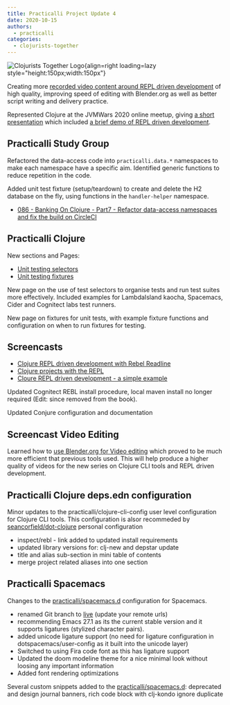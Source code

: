 ```yaml
---
title: Practicalli Project Update 4
date: 2020-10-15
authors:
  - practicalli
categories:
  - clojurists-together
---
```


![Clojurists Together Logo](https://raw.githubusercontent.com/practicalli/graphic-design/live/buttons/practicalli-clojurists-together-button.svg){align=right loading=lazy style="height:150px;width:150px"}

Creating more [recorded video content around REPL driven development](https://www.youtube.com/playlist?list=PLpr9V-R8ZxiB3u90ga_SdxYsF2k2JTag1) of high quality, improving speed of editing with Blender.org as well as better script writing and delivery practice.

Represented Clojure at the JVMWars 2020 online meetup, giving [a short presentation](https://docs.google.com/presentation/d/e/2PACX-1vR3jDNOaYoAQRUQcCm9NccXY-dNxr5JT5LfURqujAVp23dohoYKLH9BHGlFgdQjKrLKnNKkraeRbKzA/pub?start=false&loop=false&delayms=3000) which included [a brief demo of REPL driven development](https://youtu.be/rQ802kSaip4).

<!-- more -->

## Practicalli Study Group

Refactored the data-access code into `practicalli.data.*` namespaces to make each namespace have a specific aim. Identified generic functions to reduce repetition in the code.

Added unit test fixture (setup/teardown) to create and delete the H2 database on the fly, using functions in the `handler-helper` namespace.

- [086 - Banking On Clojure - Part7 - Refactor data-access namespaces and fix the build on CircleCI](https://www.youtube.com/watch?v=Ro_h5jt02Q0&list=PLpr9V-R8ZxiDjyU7cQYWOEFBDR1t7t0wv&index=89)


## Practicalli Clojure

New sections and Pages:
- [Unit testing selectors](https://practical.li/clojure/testing/unit-testing/test-selectors/)
- [Unit testing fixtures](https://practical.li/clojure/testing/unit-testing/fixtures/)

New page on the use of test selectors to organise tests and run test suites more effectively.  Included examples for LambdaIsland kaocha, Spacemacs, Cider and Cognitect labs test runners.

New page on fixtures for unit tests, with example fixture functions and configuration on when to run fixtures for testing.

## Screencasts

- [Clojure REPL driven development with Rebel Readline](https://www.youtube.com/watch?v=U19TWMsg0s0&list=PLpr9V-R8ZxiB3u90ga_SdxYsF2k2JTag1&index=1)
- [Clojure projects with the REPL](https://www.youtube.com/watch?v=7muHVkxzZcE&list=PLpr9V-R8ZxiB3u90ga_SdxYsF2k2JTag1&index=2)
- [Cloure REPL driven development - a simple example](https://youtu.be/rQ802kSaip4)

Updated Cognitect REBL install procedure, local maven install no longer required (Edit: since removed from the book).

Updated Conjure configuration and documentation


## Screencast Video Editing

Learned how to [use Blender.org for Video editing](https://www.youtube.com/playlist?list=PLxdnSsBqCrrG9vYaQMDE0A16c4M52b7vJ) which proved to be much more efficient that previous tools used.  This will help produce a higher quality of videos for the new series on Clojure CLI tools and REPL driven development.


## Practicalli Clojure deps.edn configuration

Minor updates to the practicalli/clojure-cli-config user level configuration for Clojure CLI tools.  This configuration is alsor recommeded by [seancorfield/dot-clojure](https://github.com/seancorfield/dot-clojure) personal configuration

- inspect/rebl - link added to updated install requirements
- updated library versions for: clj-new and depstar update
- title and alias sub-section in mini table of contents
- merge project related aliases into one section


## Practicalli Spacemacs

Changes to the [practicalli/spacemacs.d](https://github.com/practicalli/spacemacs.d/) configuration for Spacemacs.

- renamed Git branch to [live](https://github.com/practicalli/spacemacs.d/) (update your remote urls)
- recommending Emacs 27.1 as its the current stable version and it supports ligatures (stylized character pairs).
- added unicode ligature support (no need for ligature configuration in dotspacemacs/user-config as it built into the unicode layer)
- Switched to using Fira code font as this has ligature support
- Updated the doom modeline theme for a  nice minimal look without loosing any important information
- Added font rendering optimizations

Several custom snippets added to the [practicalli/spacemacs.d](https://github.com/practicalli/spacemacs.d/): deprecated and design journal banners, rich code block with clj-kondo ignore duplicate

